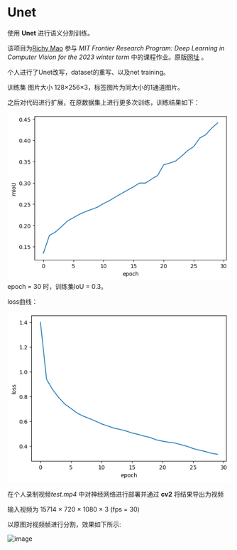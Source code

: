 # Unet

使用 **Unet** 进行语义分割训练。

该项目为[Richy Mao](https://github.com/Richard17425 "Richard17425") 参与 *MIT Frontier Research Program: Deep Learning in Computer Vision for the 2023 winter term* 中的课程作业。原版[网址](https://github.com/Richard17425/Deep-Learning-in-Computer-Vision/blob/main/homework/SoftwareLabPart2/work_SoftwareLab2.ipynb) 。  

个人进行了Unet改写，dataset的重写、以及net training。

训练集 图片大小 128×256×3，标签图片为同大小的1通道图片。

之后对代码进行扩展，在原数据集上进行更多次训练，训练结果如下：

![img](./images/mIoU.png) epoch = 30 时，训练集IoU = 0.3。

loss曲线：

![loss](images/loss.png)  

在个人录制视频*test.mp4* 中对神经网络进行部署并通过 **cv2** 将结果导出为视频

输入视频为 15714 × 720 × 1080 × 3  (fps = 30)

以原图对视频帧进行分割，效果如下所示:  

![image]()
